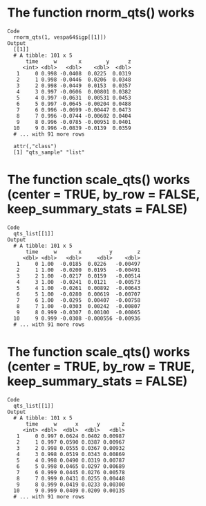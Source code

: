 # The function rnorm_qts() works

    Code
      rnorm_qts(1, vespa64$igp[[1]])
    Output
      [[1]]
      # A tibble: 101 x 5
          time     w       x        y      z
         <int> <dbl>   <dbl>    <dbl>  <dbl>
       1     0 0.998 -0.0408  0.0225  0.0319
       2     1 0.998 -0.0446  0.0206  0.0348
       3     2 0.998 -0.0449  0.0153  0.0357
       4     3 0.997 -0.0606  0.00801 0.0382
       5     4 0.997 -0.0631  0.00531 0.0453
       6     5 0.997 -0.0645 -0.00204 0.0488
       7     6 0.996 -0.0699 -0.00447 0.0473
       8     7 0.996 -0.0744 -0.00602 0.0404
       9     8 0.996 -0.0785 -0.00951 0.0401
      10     9 0.996 -0.0839 -0.0139  0.0359
      # ... with 91 more rows
      
      attr(,"class")
      [1] "qts_sample" "list"      

# The function scale_qts() works (center = TRUE, by_row = FALSE, keep_summary_stats = FALSE)

    Code
      qts_list[[1]]
    Output
      # A tibble: 101 x 5
          time     w       x         y        z
         <dbl> <dbl>   <dbl>     <dbl>    <dbl>
       1     0 1.00  -0.0185  0.0226   -0.00497
       2     1 1.00  -0.0200  0.0195   -0.00491
       3     2 1.00  -0.0217  0.0159   -0.00514
       4     3 1.00  -0.0241  0.0121   -0.00573
       5     4 1.00  -0.0261  0.00892  -0.00643
       6     5 1.00  -0.0280  0.00619  -0.00707
       7     6 1.00  -0.0295  0.00407  -0.00758
       8     7 1.00  -0.0303  0.00242  -0.00807
       9     8 0.999 -0.0307  0.00100  -0.00865
      10     9 0.999 -0.0308 -0.000556 -0.00936
      # ... with 91 more rows

# The function scale_qts() works (center = TRUE, by_row = TRUE, keep_summary_stats = FALSE)

    Code
      qts_list[[1]]
    Output
      # A tibble: 101 x 5
          time     w      x      y       z
         <int> <dbl>  <dbl>  <dbl>   <dbl>
       1     0 0.997 0.0624 0.0402 0.00987
       2     1 0.997 0.0590 0.0387 0.00967
       3     2 0.998 0.0555 0.0367 0.00932
       4     3 0.998 0.0519 0.0343 0.00869
       5     4 0.998 0.0490 0.0319 0.00787
       6     5 0.998 0.0465 0.0297 0.00689
       7     6 0.999 0.0445 0.0276 0.00578
       8     7 0.999 0.0431 0.0255 0.00448
       9     8 0.999 0.0419 0.0233 0.00300
      10     9 0.999 0.0409 0.0209 0.00135
      # ... with 91 more rows

